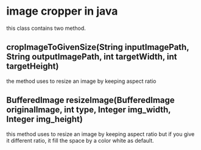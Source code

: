 # image cropper in java
this class contains two method.


## cropImageToGivenSize(String inputImagePath, String outputImagePath, int targetWidth, int targetHeight)
the method uses to resize an image by keeping aspect ratio 

## BufferedImage resizeImage(BufferedImage originalImage, int type, Integer img_width, Integer img_height)
this method uses to resize an image by keeping aspect ratio but if you give it different ratio, it fill the space by a color white as default. 
